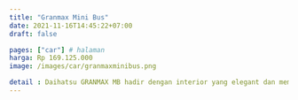 ```yaml
---
title: "Granmax Mini Bus"
date: 2021-11-16T14:45:22+07:00
draft: false

pages: ["car"] # halaman 
harga: Rp 169.125.000
image: /images/car/granmaxminibus.png

detail : Daihatsu GRANMAX MB hadir dengan interior yang elegant dan memiliki fitur-fitur canggih di dalamnya. Nikmati dan rasakan fiturnya. Ruang Bagasi dengan kapasitas yang besar, muat untuk menyimpan bermacam barang bawaan di setiap aktivitas Anda.
---
```


